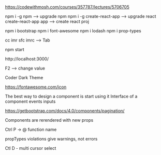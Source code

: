 
https://codewithmosh.com/courses/357787/lectures/5706705

npm i -g npm                --> upgrade npm
npm i -g create-react-app   --> upgrade react
create-react-app app        --> create react proj

npm i bootstrap		npm i font-awesome
npm i lodash
npm i prop-types

cc imr sfc imrc                --> Tab

npm start

http://localhost:3000/

F2                         --> change value

Coder Dark Theme

https://fontawesome.com/icon

The best way to design a component is start using it
    Interface of a component
        events
        inputs

https://getbootstrap.com/docs/4.0/components/pagination/

Components are rerendered with new props

Ctrl P -> @ function name

propTypes violations give warnings, not errors

Ctl D           - multi cursor select








